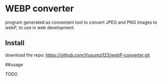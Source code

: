 # WEBP converter
program generated as convenient tool to convert JPEG and PNG images to webP, to use in web development.

## Install
download the repo:
https://github.com/Vusumzi123/webP-converter.git

##usage

TODO